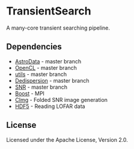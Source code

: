 
# TransientSearch

A many-core transient searching pipeline.

## Dependencies

* [AstroData](https://github.com/isazi/AstroData) - master branch
* [OpenCL](https://github.com/isazi/OpenCL) - master branch
* [utils](https://github.com/isazi/utils) - master branch
* [Dedispersion](https://github.com/isazi/Dedispersion) - master branch
* [SNR](https://github.com/isazi/SNR) - master branch
* [Boost](http://www.boost.org/) - MPI
* [CImg](http://cimg.sourceforge.net/) - Folded SNR image generation
* [HDF5](http://www.hdfgroup.org/HDF5/) - Reading LOFAR data

## License

Licensed under the Apache License, Version 2.0.

